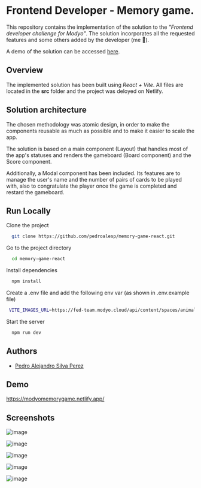# Frontend Developer - Memory game.

This repository contains the implementation of the solution to the _"Frontend developer challenge for Modyo"_. The solution incorporates all the requested features and some others added by the developer (me 👋).

A demo of the solution can be accessed [here](https://modyomemorygame.netlify.app/).

## Overview

The implemented solution has been built using _React + Vite_. All files are located in the **src** folder and the project was deloyed on Netlify.

## Solution architecture

The chosen methodology was atomic design, in order to make the components reusable as much as possible and to make it easier to scale the app.

The solution is based on a main component (Layout) that handles most of the app's statuses and renders the gameboard (Board component) and the Score component.

Additionally, a Modal component has been included. Its features are to manage the user's name and the number of pairs of cards to be played with, also to congratulate the player once the game is completed and restard the gameboard.

## Run Locally

Clone the project

```bash
  git clone https://github.com/pedroalesp/memory-game-react.git
```

Go to the project directory

```bash
  cd memory-game-react
```

Install dependencies

```bash
  npm install
```

Create a .env file and add the following env var (as shown in .env.example file)

```bash
 VITE_IMAGES_URL=https://fed-team.modyo.cloud/api/content/spaces/animals/types/game/entries?per_page=
```

Start the server

```bash
  npm run dev
```


## Authors

- [Pedro Alejandro Silva Perez](https://www.linkedin.com/in/pedrosilvaperez/)


## Demo

https://modyomemorygame.netlify.app/


## Screenshots
![image](https://github.com/pedroalesp/memory-game-react/assets/59781924/334944e2-c3cb-4cf0-b254-ff95cb4c6798)

![image](https://github.com/pedroalesp/memory-game-react/assets/59781924/11e17071-a011-4cda-8b97-21e414da8046)

![image](https://github.com/pedroalesp/memory-game-react/assets/59781924/3064d41a-2811-4475-9ca5-6d52b219e351)

![image](https://github.com/pedroalesp/memory-game-react/assets/59781924/0ba6cfdc-b642-487b-8683-75ac609a21b7)

![image](https://github.com/pedroalesp/memory-game-react/assets/59781924/01c9417f-7ac9-4ff3-bc33-0b8b0defb033)


